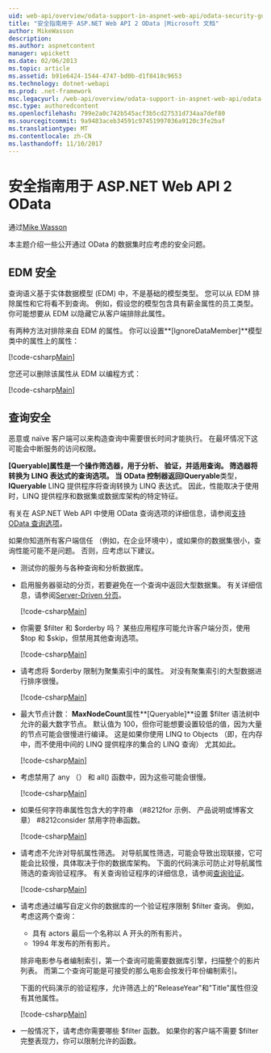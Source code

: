 ```yaml
---
uid: web-api/overview/odata-support-in-aspnet-web-api/odata-security-guidance
title: "安全指南用于 ASP.NET Web API 2 OData |Microsoft 文档"
author: MikeWasson
description: 
ms.author: aspnetcontent
manager: wpickett
ms.date: 02/06/2013
ms.topic: article
ms.assetid: b91e6424-1544-4747-bd0b-d1f8418c9653
ms.technology: dotnet-webapi
ms.prod: .net-framework
msc.legacyurl: /web-api/overview/odata-support-in-aspnet-web-api/odata-security-guidance
msc.type: authoredcontent
ms.openlocfilehash: 799e2a0c742b545acf3b5cd27531d734aa7def80
ms.sourcegitcommit: 9a9483aceb34591c97451997036a9120c3fe2baf
ms.translationtype: MT
ms.contentlocale: zh-CN
ms.lasthandoff: 11/10/2017
---
```

<a name="security-guidance-for-aspnet-web-api-2-odata"></a>安全指南用于 ASP.NET Web API 2 OData
====================
通过[Mike Wasson](https://github.com/MikeWasson)

本主题介绍一些公开通过 OData 的数据集时应考虑的安全问题。

## <a name="edm-security"></a>EDM 安全

查询语义基于实体数据模型 (EDM) 中，不是基础的模型类型。 您可以从 EDM 排除属性和它将看不到查询。 例如，假设您的模型包含具有薪金属性的员工类型。 你可能想要从 EDM 以隐藏它从客户端排除此属性。

有两种方法对排除来自 EDM 的属性。 你可以设置**[IgnoreDataMember]**模型类中的属性上的属性：

[!code-csharp[Main](odata-security-guidance/samples/sample1.cs)]

您还可以删除该属性从 EDM 以编程方式：

[!code-csharp[Main](odata-security-guidance/samples/sample2.cs)]

## <a name="query-security"></a>查询安全

恶意或 naïve 客户端可以来构造查询中需要很长时间才能执行。 在最坏情况下这可能会中断服务的访问权限。

**[Queryable]**属性是一个操作筛选器，用于分析、 验证，并适用查询。 筛选器将转换为 LINQ 表达式的查询选项。 当 OData 控制器返回**IQueryable**类型， **IQueryable** LINQ 提供程序将查询转换为 LINQ 表达式。 因此，性能取决于使用时，LINQ 提供程序和数据集或数据库架构的特定特征。

有关在 ASP.NET Web API 中使用 OData 查询选项的详细信息，请参阅[支持 OData 查询选项](supporting-odata-query-options.md)。

如果你知道所有客户端信任 （例如，在企业环境中），或如果你的数据集很小，查询性能可能不是问题。 否则，应考虑以下建议。

- 测试你的服务与各种查询和分析数据库。
- 启用服务器驱动的分页，若要避免在一个查询中返回大型数据集。 有关详细信息，请参阅[Server-Driven 分页](supporting-odata-query-options.md#server-paging)。 

    [!code-csharp[Main](odata-security-guidance/samples/sample3.cs)]
- 你需要 $filter 和 $orderby 吗？ 某些应用程序可能允许客户端分页，使用 $top 和 $skip，但禁用其他查询选项。 

    [!code-csharp[Main](odata-security-guidance/samples/sample4.cs)]
- 请考虑将 $orderby 限制为聚集索引中的属性。 对没有聚集索引的大型数据进行排序很慢。 

    [!code-csharp[Main](odata-security-guidance/samples/sample5.cs)]
- 最大节点计数： **MaxNodeCount**属性**[Queryable]**设置 $filter 语法树中允许的最大数字节点。 默认值为 100，但你可能想要设置较低的值，因为大量的节点可能会很慢进行编译。 这是如果你使用 LINQ to Objects （即，在内存中，而不使用中间的 LINQ 提供程序的集合的 LINQ 查询） 尤其如此。 

    [!code-csharp[Main](odata-security-guidance/samples/sample6.cs)]
- 考虑禁用了 any （） 和 all() 函数中，因为这些可能会很慢。 

    [!code-csharp[Main](odata-security-guidance/samples/sample7.cs)]
- 如果任何字符串属性包含大的字符串 （#8212for 示例、 产品说明或博客文章） #8212consider 禁用字符串函数。 

    [!code-csharp[Main](odata-security-guidance/samples/sample8.cs)]
- 请考虑不允许对导航属性筛选。 对导航属性筛选，可能会导致出现联接，它可能会比较慢，具体取决于你的数据库架构。 下面的代码演示可防止对导航属性筛选的查询验证程序。 有关查询验证程序的详细信息，请参阅[查询验证](supporting-odata-query-options.md#query-validation)。 

    [!code-csharp[Main](odata-security-guidance/samples/sample9.cs)]
- 请考虑通过编写自定义你的数据库的一个验证程序限制 $filter 查询。 例如，考虑这两个查询： 

    - 具有 actors 最后一个名称以 A 开头的所有影片。
    - 1994 年发布的所有影片。

    除非电影参与者编制索引，第一个查询可能需要数据库引擎，扫描整个的影片列表。 而第二个查询可能是可接受的那么电影会按发行年份编制索引。

    下面的代码演示的验证程序，允许筛选上的"ReleaseYear"和"Title"属性但没有其他属性。

    [!code-csharp[Main](odata-security-guidance/samples/sample10.cs)]
- 一般情况下，请考虑你需要哪些 $filter 函数。 如果你的客户端不需要 $filter 完整表现力，你可以限制允许的函数。
